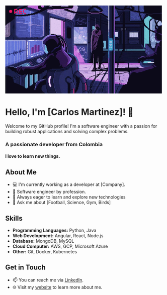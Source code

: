 ![Github readme banner](assets/cyberpunk.gif)

# Hello, I'm [Carlos Martinez]! 👋

Welcome to my GitHub profile! I'm a software engineer with a passion for building robust applications and solving complex problems.

<h3 align="left">A passionate developer from Colombia</h3>
<h4 align="left">I love to learn new things.</h4>

## About Me

- 💻 I'm currently working as a developer at [Company].
- 🌱 Software engineer by profession.
- 🚀 Always eager to learn and explore new technologies
- 💬 Ask me about [Football, Science, Gym, Birds]

## Skills

- **Programming Languages:** Python, Java
- **Web Development:** Angular, React, Node.js
- **Database:** MongoDB, MySQL
- **Cloud Computer:** AWS, GCP, Microsoft Azure
- **Other:** Git, Docker, Kubernetes

## Get in Touch

- 📫 You can reach me via [LinkedIn](https://www.linkedin.com/in/carlos-andres-martinez-600412b4/).
- 🌐 Visit my [website](https://c4rlosc7.github.io/) to learn more about me.

